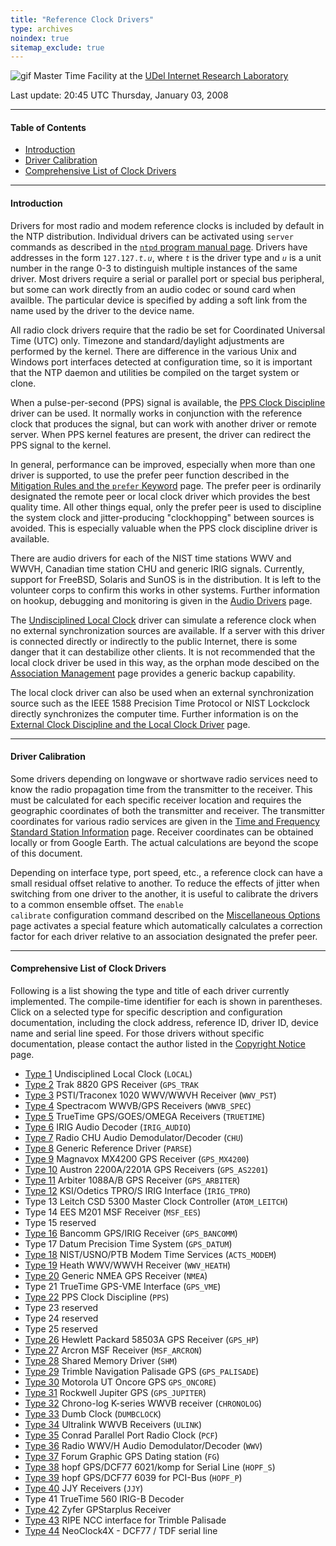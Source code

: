 ```yaml
---
title: "Reference Clock Drivers"
type: archives
noindex: true 
sitemap_exclude: true
---
```


![gif](/documentation/pic/stack1a.jpg) Master Time Facility at the [UDel Internet Research Laboratory](/reflib/lab/)

Last update:  20:45 UTC Thursday, January 03, 2008

* * *

#### Table of Contents

*   [Introduction](/documentation/4.2.6-series/refclock/#introduction)
*   [Driver Calibration](/documentation/4.2.6-series/refclock/#driver-calibration)
*   [Comprehensive List of Clock Drivers](/documentation/4.2.6-series/refclock/#comprehensive-list-of-clock-drivers)

* * *

#### Introduction

Drivers for most radio and modem reference clocks is included by default in the NTP distribution. Individual drivers can be activated using <code>server</code> commands as described in the [<code>ntpd</code> program manual page](/documentation/4.2.6-series/ntpd/). Drivers have addresses in the form <code>127.127._t.u_</code>, where <code>_t_</code> is the driver type and <code>_u_</code> is a unit number in the range 0-3 to distinguish multiple instances of the same driver. Most drivers require a serial or parallel port or special bus peripheral, but some can work directly from an audio codec or sound card when availble. The particular device is specified by adding a soft link from the name used by the driver to the device name.

All radio clock drivers require that the radio be set for Coordinated Universal Time (UTC) only. Timezone and standard/daylight adjustments are performed by the kernel. There are difference in the various Unix and Windows port interfaces detected at configuration time, so it is important that the NTP daemon and utilities be compiled on the target system or clone.

When a pulse-per-second (PPS) signal is available, the [PPS Clock Discipline](/documentation/drivers/driver22/) driver can be used. It normally works in conjunction with the reference clock that produces the signal, but can work with another driver or remote server. When PPS kernel features are present, the driver can redirect the PPS signal to the kernel.

In general, performance can be improved, especially when more than one driver is supported, to use the prefer peer function described in the [Mitigation Rules and the <code>prefer</code> Keyword](/documentation/4.2.6-series/prefer/) page. The prefer peer is ordinarily designated the remote peer or local clock driver which provides the best quality time. All other things equal, only the prefer peer is used to discipline the system clock and jitter-producing "clockhopping" between sources is avoided. This is especially valuable when the PPS clock discipline driver is available.

There are audio drivers for each of the NIST time stations WWV and WWVH, Canadian time station CHU and generic IRIG signals. Currently, support for FreeBSD, Solaris and SunOS is in the distribution. It is left to the volunteer corps to confirm this works in other systems. Further information on hookup, debugging and monitoring is given in the [Audio Drivers](/documentation/4.2.6-series/audio/) page.

The [Undisciplined Local Clock](/documentation/drivers/driver1/) driver can simulate a reference clock when no external synchronization sources are available. If a server with this driver is connected directly or indirectly to the public Internet, there is some danger that it can destabilize other clients. It is not recommended that the local clock driver be used in this way, as the orphan mode descibed on the [Association Management](/documentation/4.2.6-series/assoc/) page provides a generic backup capability.

The local clock driver can also be used when an external synchronization source such as the IEEE 1588 Precision Time Protocol or NIST Lockclock directly synchronizes the computer time. Further information is on the [External Clock Discipline and the Local Clock Driver](/documentation/4.2.6-series/extern/) page.

* * *

#### Driver Calibration

Some drivers depending on longwave or shortwave radio services need to know the radio propagation time from the transmitter to the receiver. This must be calculated for each specific receiver location and requires the geographic coordinates of both the transmitter and receiver. The transmitter coordinates for various radio services are given in the [Time and Frequency Standard Station Information](/reflib/qth/) page. Receiver coordinates can be obtained locally or from Google Earth. The actual calculations are beyond the scope of this document.

Depending on interface type, port speed, etc., a reference clock can have a small residual offset relative to another. To reduce the effects of jitter when switching from one driver to the another, it is useful to calibrate the drivers to a common ensemble offset. The <code>enable calibrate</code> configuration command described on the [Miscellaneous Options](/documentation/4.2.6-series/miscopt/) page activates a special feature which automatically calculates a correction factor for each driver relative to an association designated the prefer peer.

* * *

#### Comprehensive List of Clock Drivers

Following is a list showing the type and title of each driver currently implemented. The compile-time identifier for each is shown in parentheses. Click on a selected type for specific description and configuration documentation, including the clock address, reference ID, driver ID, device name and serial line speed. For those drivers without specific documentation, please contact the author listed in the [Copyright Notice](/documentation/4.2.6-series/copyright/) page.

*   [Type 1](/documentation/drivers/driver1/) Undisciplined Local Clock (<code>LOCAL</code>)
*   [Type 2](/documentation/drivers/driver2/) Trak 8820 GPS Receiver (<code>GPS_TRAK</code>
*   [Type 3](/documentation/drivers/driver3/) PSTI/Traconex 1020 WWV/WWVH Receiver (<code>WWV_PST</code>)
*   [Type 4](/documentation/drivers/driver4/) Spectracom WWVB/GPS Receivers (<code>WWVB_SPEC</code>)
*   [Type 5](/documentation/drivers/driver5/) TrueTime GPS/GOES/OMEGA Receivers (<code>TRUETIME</code>)
*   [Type 6](/documentation/drivers/driver6/) IRIG Audio Decoder (<code>IRIG_AUDIO</code>)
*   [Type 7](/documentation/drivers/driver7/) Radio CHU Audio Demodulator/Decoder (<code>CHU</code>)
*   [Type 8](/documentation/drivers/driver8/) Generic Reference Driver (<code>PARSE</code>)
*   [Type 9](/documentation/drivers/driver9/) Magnavox MX4200 GPS Receiver (<code>GPS_MX4200</code>)
*   [Type 10](/documentation/drivers/driver10/) Austron 2200A/2201A GPS Receivers (<code>GPS_AS2201</code>)
*   [Type 11](/documentation/drivers/driver11/) Arbiter 1088A/B GPS Receiver (<code>GPS_ARBITER</code>)
*   [Type 12](/documentation/drivers/driver12/) KSI/Odetics TPRO/S IRIG Interface (<code>IRIG_TPRO</code>)
*   Type 13 Leitch CSD 5300 Master Clock Controller (<code>ATOM_LEITCH</code>)
*   Type 14 EES M201 MSF Receiver (<code>MSF_EES</code>)
*   Type 15 reserved
*   [Type 16](/documentation/drivers/driver16/) Bancomm GPS/IRIG Receiver (<code>GPS_BANCOMM</code>)
*   Type 17 Datum Precision Time System (<code>GPS_DATUM</code>)
*   [Type 18](/documentation/drivers/driver18/) NIST/USNO/PTB Modem Time Services (<code>ACTS_MODEM</code>)
*   [Type 19](/documentation/drivers/driver19/) Heath WWV/WWVH Receiver (<code>WWV_HEATH</code>)
*   [Type 20](/documentation/drivers/driver20/) Generic NMEA GPS Receiver (<code>NMEA</code>)
*   Type 21 TrueTime GPS-VME Interface (<code>GPS_VME</code>)
*   [Type 22](/documentation/drivers/driver22/) PPS Clock Discipline (<code>PPS</code>)
*   Type 23 reserved
*   Type 24 reserved
*   Type 25 reserved
*   [Type 26](/documentation/drivers/driver26/) Hewlett Packard 58503A GPS Receiver (<code>GPS_HP</code>)
*   [Type 27](/documentation/drivers/driver27/) Arcron MSF Receiver (<code>MSF_ARCRON</code>)
*   [Type 28](/documentation/drivers/driver28/) Shared Memory Driver (<code>SHM</code>)
*   [Type 29](/documentation/drivers/driver29/) Trimble Navigation Palisade GPS (<code>GPS_PALISADE</code>)
*   [Type 30](/documentation/drivers/driver30/) Motorola UT Oncore GPS <code>GPS_ONCORE</code>)
*   [Type 31](/documentation/drivers/driver31/) Rockwell Jupiter GPS (<code>GPS_JUPITER</code>)
*   [Type 32](/documentation/drivers/driver32/) Chrono-log K-series WWVB receiver (<code>CHRONOLOG</code>)
*   [Type 33](/documentation/drivers/driver33/) Dumb Clock (<code>DUMBCLOCK</code>)
*   [Type 34](/documentation/drivers/driver34/) Ultralink WWVB Receivers (<code>ULINK</code>)
*   [Type 35](/documentation/drivers/driver35/) Conrad Parallel Port Radio Clock (<code>PCF</code>)
*   [Type 36](/documentation/drivers/driver36/) Radio WWV/H Audio Demodulator/Decoder (<code>WWV</code>)
*   [Type 37](/documentation/drivers/driver37/) Forum Graphic GPS Dating station (<code>FG</code>)
*   [Type 38](/documentation/drivers/driver38/) hopf GPS/DCF77 6021/komp for Serial Line (<code>HOPF_S</code>)
*   [Type 39](/documentation/drivers/driver39/) hopf GPS/DCF77 6039 for PCI-Bus (<code>HOPF_P</code>)
*   [Type 40](/documentation/drivers/driver40/) JJY Receivers (<code>JJY</code>)
*   Type 41 TrueTime 560 IRIG-B Decoder
*   [Type 42](/documentation/drivers/driver42/) Zyfer GPStarplus Receiver
*   [Type 43](/documentation/drivers/driver43/) RIPE NCC interface for Trimble Palisade
*   [Type 44](/documentation/drivers/driver44/) NeoClock4X - DCF77 / TDF serial line